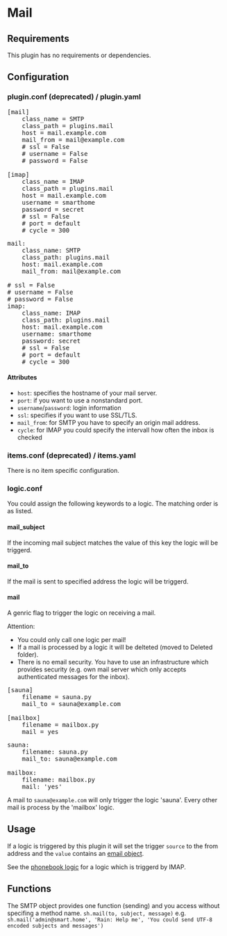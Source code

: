 # Mail

## Requirements

This plugin has no requirements or dependencies.

## Configuration

### plugin.conf (deprecated) / plugin.yaml

<pre>
[mail]
    class_name = SMTP
    class_path = plugins.mail
    host = mail.example.com
    mail_from = mail@example.com
    # ssl = False
    # username = False
    # password = False

[imap]
    class_name = IMAP
    class_path = plugins.mail
    host = mail.example.com
    username = smarthome
    password = secret
    # ssl = False
    # port = default
    # cycle = 300
</pre>

<pre>
mail:
    class_name: SMTP
    class_path: plugins.mail
    host: mail.example.com
    mail_from: mail@example.com

# ssl = False
# username = False
# password = False
imap:
    class_name: IMAP
    class_path: plugins.mail
    host: mail.example.com
    username: smarthome
    password: secret
    # ssl = False
    # port = default
    # cycle = 300
</pre>

#### Attributes
  * `host`: specifies the hostname of your mail server.
  * `port`: if you want to use a nonstandard port.
  * `username`/`password`: login information
  * `ssl`: specifies if you want to use SSL/TLS.
  * `mail_from`: for SMTP you have to specify an origin mail address.
  * `cycle`: for IMAP you could specify the intervall how often the inbox is checked

### items.conf (deprecated) / items.yaml

There is no item specific configuration.

### logic.conf

You could assign the following keywords to a logic. The matching order is as listed.

#### mail_subject
If the incoming mail subject matches the value of this key the logic will be triggerd.

#### mail_to
If the mail is sent to specified address the logic will be triggerd.

#### mail
A genric flag to trigger the logic on receiving a mail.

Attention:
   * You could only call one logic per mail!
   * If a mail is processed by a logic it will be delteted (moved to Deleted folder).
   * There is no email security. You have to use an infrastructure which provides security (e.g. own mail server which only accepts authenticated messages for the inbox).

<pre>
[sauna]
    filename = sauna.py
    mail_to = sauna@example.com

[mailbox]
    filename = mailbox.py
    mail = yes
</pre>

<pre>
sauna:
    filename: sauna.py
    mail_to: sauna@example.com

mailbox:
    filename: mailbox.py
    mail: 'yes'
</pre>

A mail to `sauna@example.com` will only trigger the logic 'sauna'. Every other mail is process by the 'mailbox' logic.

## Usage
If a logic is triggered by this plugin it will set the trigger `source` to the from address and the `value` contains an [email object](http://docs.python.org/2.6/library/email.message.html).

See the [phonebook logic](https://github.com/smarthomeNG/smarthome/wiki/Phonebook) for a logic which is triggerd by IMAP.

## Functions
The SMTP object provides one function (sending) and you access without specifing a method name.
`sh.mail(to, subject, message)` e.g. `sh.mail('admin@smart.home', 'Rain: Help me', 'You could send UTF-8 encoded subjects and messages')`
